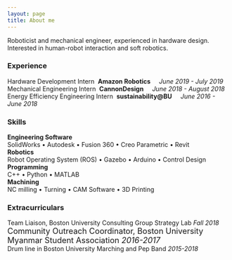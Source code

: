 ```yaml
---
layout: page
title: About me
---
```


Roboticist and mechanical engineer, experienced in hardware design. Interested in human-robot interaction and soft robotics.

<!-- ### [Amazon Multi-Robot System](MRS.md) &nbsp;&nbsp; | &nbsp;&nbsp; [Braille Printer](braille_printer.md) &nbsp;&nbsp; | &nbsp;&nbsp; [TriBot](tri_bot.md) -->


### Experience

Hardware Development Intern &nbsp;**Amazon Robotics**  &nbsp;&nbsp;&nbsp; _June 2019 - July 2019_<br />Mechanical Engineering Intern &nbsp;**CannonDesign** &nbsp;&nbsp;&nbsp; _June 2018 - August 2018_<br />Energy Efficiency Engineering Intern &nbsp;**sustainability@BU** &nbsp;&nbsp;&nbsp; _June 2016 - June 2018_

### Skills

**Engineering Software**<br />
SolidWorks • Autodesk • Fusion 360 • Creo Parametric • Revit<br />
**Robotics**<br />
Robot Operating System (ROS) • Gazebo • Arduino • Control Design<br />
**Programming**<br />
C++ • Python • MATLAB<br />
**Machining**<br />
NC milling • Turning • CAM Software • 3D Printing

### Extracurriculars

Team Liaison, Boston University Consulting Group Strategy Lab _Fall 2018_<br />
<font size="4">Community Outreach Coordinator, Boston University Myanmar Student Association _2016-2017_<br /></font>
Drum line in Boston University Marching and Pep Band _2015-2018_
